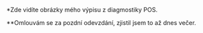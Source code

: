 *Zde vidíte obrázky mého výpisu z diagmostiky POS.

**Omlouvám se za pozdní odevzdání, zjistil jsem to až dnes večer.